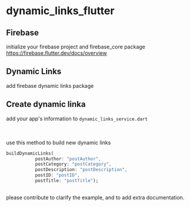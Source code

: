 # dynamic_links_flutter

## Firebase
initialize your firebase project and firebase_core package
https://firebase.flutter.dev/docs/overview 

## Dynamic Links
add firebase dynamic links package

## Create dynamic linka
add your app's information to `dynamic_links_service.dart`



</br>
</br>
use this method to build new dynamic links
 
 ```dart
buildDynamicLinks(
            postAuthor: "postAuthor",
            postCategory: "postCategory",
            postDescription: "postDescription",
            postID: "postID",
            postTitle: "postTitle");
            
```

please contribute to clarify the example, and to add extra documentation. 